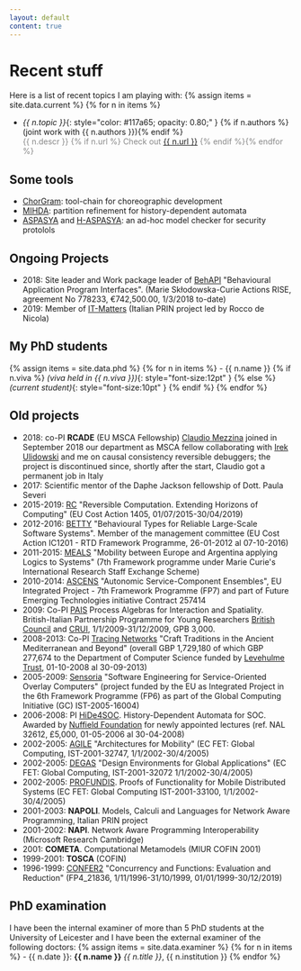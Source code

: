 ```yaml
---
layout: default
content: true
---
```


# Recent stuff

Here is a list of recent topics I am playing with:
{% assign items = site.data.current %}
{% for n in items %}
- *{{ n.topic }}*{: style="color:  #117a65; opacity: 0.80;" }
  {% if n.authors %}(joint work with {{ n.authors }}){% endif %}  
  <span markdown="1" style="color:#888888">{{ n.descr }} {% if n.url %} Check out [{{ n.url }}](here) {% endif %}{% endfor %}</span>


## Some tools
* [ChorGram](https://bitbucket.org/emlio_tuosto/chorgram/wiki/Home): tool-chain for choreographic development
* [MIHDA](./mihda.tgz): partition refinement for history-dependent automata
* [ASPASYA](aspasya/aspasya.html) and [H-ASPASYA](aspasya/h-aspasya.html): an ad-hoc model checker for security protolols


## Ongoing Projects
- 2018: Site leader and Work package leader of [BehAPI](https://www.um.edu.mt/projects/behapi) "Behavioural Application Program Interfaces". (Marie Skłodowska-Curie Actions RISE, agreement No 778233, €742,500.00, 1/3/2018 to-date)
- 2019: Member of [IT-Matters](http://itmatters.imtlucca.it) (Italian PRIN project led by Rocco de Nicola)


## My PhD students
{% assign items = site.data.phd %}
{% for n in items %} - {{ n.name }} {% if n.viva %} _(viva held in {{ n.viva }})_{: style="font-size:12pt" } {% else %} _(current student)_{: style="font-size:10pt" } {% endif %}
{% endfor %}


## Old projects
- 2018: co-PI **RCADE** (EU MSCA Fellowship) [Claudio Mezzina](https://www.uniurb.it/persone/claudio-mezzina) joined in September 2018 our department as MSCA fellow collaborating with [Irek Ulidowski](http://www.cs.le.ac.uk/people/iu3) and me on causal consistency reversible debuggers; the project is discontinued since, shortly after the start, Claudio got a permanent job in Italy
- 2017: Scientific mentor of the Daphe Jackson fellowship of Dott. Paula Severi
- 2015-2019: [RC](http://www.revcomp.eu) "Reversible Computation. Extending Horizons of Computing" (EU Cost Action 1405, 01/07/2015-30/04/2019)
- 2012-2016: [BETTY](http://www.dcs.gla.ac.uk/research/betty/www.behavioural-types.eu) "Behavioural Types for Reliable Large-Scale Software Systems". Member of the management committee (EU Cost Action IC1201 - RTD Framework Programme, 26-01-2012 al 07-10-2016)
- 2011-2015: [MEALS](https://meals-project.eu/) "Mobility between Europe and Argentina applying Logics to Systems" (7th Framework programme under Marie Curie's International Research Staff Exchange Scheme)
- 2010-2014: [ASCENS](http://www.ascens-ist.eu/home.html) "Autonomic Service-Component Ensembles", EU Integrated Project - 7th Framework Programme (FP7) and part of Future Emerging Technologies initiative Contract 257414 
- 2009: Co-PI [PAIS](http://www.cs.le.ac.uk/projects.html#pais) Process Algebras for Interaction and Spatiality. British-Italian Partnership Programme for Young Researchers [British Council](http://www.britishcouncil.org) and [CRUI](http://www.crui.it), 1/1/2009-31/12/2009, GPB 3,000.
- 2008-2013: Co-PI [Tracing Networks](http://www.cs.le.ac.uk/TracingNetworks) "Craft Traditions in the Ancient Mediterranean and Beyond" (overall GBP 1,729,180 of which GBP 277,674 to the Department of Computer Science funded by [Levehulme Trust](http://www.leverhulme.ac.uk/grants_awards), 01-10-2008 al 30-09-2013)
- 2005-2009: [Sensoria](http://www.sensoria-ist.eu) "Software Engineering for Service-Oriented Overlay Computers" (project funded by the EU as Integrated Project in the 6th Framework Programme (FP6) as part of the Global Computing Initiative (GC) IST-2005-16004)
- 2006-2008: PI [HiDe4SOC](https://www.cs.le.ac.uk/people/et52/grants/hidea4soc.html). History-Dependent Automata for SOC. Awarded by [Nuffield Foundation](http://www.nuffieldfoundation.org) for newly appointed lectures (ref. NAL 32612, £5,000, 01-05-2006 al 30-04-2008)
- 2002-2005: [AGILE](https://cordis.europa.eu/project/id/IST-2001-32747) "Architectures for Mobility" (EC FET: Global Computing, IST-2001-32747, 1/1/2002-30/4/2005)
- 2002-2005: [DEGAS](https://cordis.europa.eu/project/id/IST-2001-32072/es) "Design Environments for Global Applications" (EC FET: Global Computing, IST-2001-32072 1/1/2002-30/4/2005)
- 2002-2005: [PROFUNDIS](https://cordis.europa.eu/project/id/IST-2001-33100). Proofs of Functionality for Mobile Distributed Systems (EC FET: Global Computing IST-2001-33100, 1/1/2002-30/4/2005)
- 2001-2003: **NAPOLI**. Models, Calculi and Languages for Network Aware Programming, Italian PRIN project
- 2001-2002: **NAPI**. Network Aware Programming Interoperability (Microsoft Research Cambridge)
- 2001: **COMETA**. Computational Metamodels (MIUR COFIN 2001)
- 1999-2001: **TOSCA** (COFIN)
- 1996-1999: [CONFER2](https://cordis.europa.eu/project/id/FP4_21836) "Concurrency and Functions: Evaluation and Reduction" (FP4_21836, 1/11/1996-31/10/1999, 01/01/1999-30/12/2019)


## PhD examination
I have been the internal examiner of more than 5 PhD students at the University of Leicester
and I have been the external examiner of the following doctors:
{% assign items = site.data.examiner %}
{% for n in items %} - {{ n.date }}: **{{ n.name }}** *{{ n.title }}*, {{ n.institution }}
{% endfor %}



